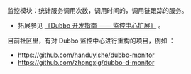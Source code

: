 监控模块：统计服务调用次数，调用时间的，调用链跟踪的服务。

<ul>
<li>拓展参见 <a href="http://dubbo.apache.org/zh-cn/docs/dev/impls/monitor.html" rel="external nofollow noopener noreferrer" target="_blank">《Dubbo 开发指南 —— 监控中心扩展》</a> 。</li>
</ul>
<p>目前社区里，有对 Dubbo 监控中心进行重构的项目，例如 ：</p>
<ul>
<li><a href="https://github.com/handuyishe/dubbo-monitor" rel="external nofollow noopener noreferrer" target="_blank">https://github.com/handuyishe/dubbo-monitor</a></li>
<li><a href="https://github.com/zhongxig/dubbo-d-monitor" rel="external nofollow noopener noreferrer" target="_blank">https://github.com/zhongxig/dubbo-d-monitor</a></li>
</ul>

